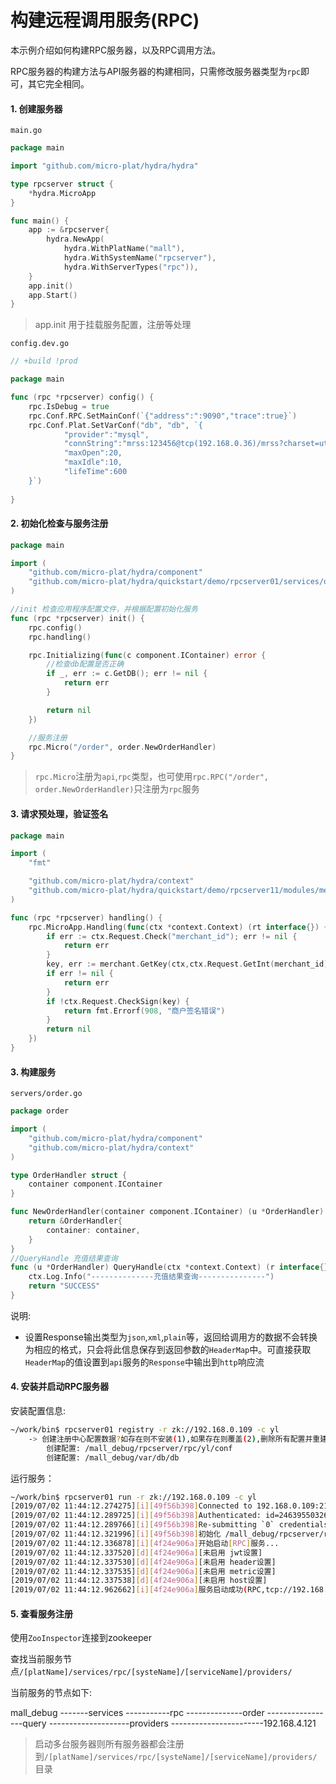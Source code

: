 # 构建远程调用服务(RPC)

本示例介绍如何构建RPC服务器，以及RPC调用方法。


RPC服务器的构建方法与API服务器的构建相同，只需修改服务器类型为`rpc`即可，其它完全相同。


#### 1. 创建服务器


`main.go`
```go
package main

import "github.com/micro-plat/hydra/hydra"

type rpcserver struct {
	*hydra.MicroApp
}

func main() {
	app := &rpcserver{
		hydra.NewApp(
			hydra.WithPlatName("mall"),
			hydra.WithSystemName("rpcserver"),
			hydra.WithServerTypes("rpc")),
	}
	app.init()
	app.Start()
}

```
> app.init 用于挂载服务配置，注册等处理


`config.dev.go`
```go
// +build !prod

package main

func (rpc *rpcserver) config() {
	rpc.IsDebug = true
	rpc.Conf.RPC.SetMainConf(`{"address":":9090","trace":true}`)
	rpc.Conf.Plat.SetVarConf("db", "db", `{			
			"provider":"mysql",
			"connString":"mrss:123456@tcp(192.168.0.36)/mrss?charset=utf8",
			"maxOpen":20,
			"maxIdle":10,
			"lifeTime":600		
	}`)
	
}
```

#### 2. 初始化检查与服务注册



```go
package main

import (
	"github.com/micro-plat/hydra/component"
	"github.com/micro-plat/hydra/quickstart/demo/rpcserver01/services/order"
)

//init 检查应用程序配置文件，并根据配置初始化服务
func (rpc *rpcserver) init() {
	rpc.config()
	rpc.handling()

	rpc.Initializing(func(c component.IContainer) error {
		//检查db配置是否正确
		if _, err := c.GetDB(); err != nil {
			return err
		}

		return nil
	})

	//服务注册
	rpc.Micro("/order", order.NewOrderHandler)
}
```
> `rpc.Micro`注册为`api`,`rpc`类型，也可使用`rpc.RPC("/order", order.NewOrderHandler)`只注册为`rpc`服务


#### 3. 请求预处理，验证签名

```go
package main

import (
	"fmt"

	"github.com/micro-plat/hydra/context"
	"github.com/micro-plat/hydra/quickstart/demo/rpcserver11/modules/merchant"
)

func (rpc *rpcserver) handling() {
	rpc.MicroApp.Handling(func(ctx *context.Context) (rt interface{}) {
		if err := ctx.Request.Check("merchant_id"); err != nil {
			return err
		}
		key, err := merchant.GetKey(ctx,ctx.Request.GetInt(merchant_id))
		if err != nil {
			return err
		}
		if !ctx.Request.CheckSign(key) {
			return fmt.Errorf(908, "商户签名错误")
		}
		return nil
	})
}
```


#### 3. 构建服务


`servers/order.go`

```go
package order

import (
	"github.com/micro-plat/hydra/component"
	"github.com/micro-plat/hydra/context"
)

type OrderHandler struct {
	container component.IContainer
}

func NewOrderHandler(container component.IContainer) (u *OrderHandler) {
	return &OrderHandler{
		container: container,
	}
}
//QueryHandle 充值结果查询
func (u *OrderHandler) QueryHandle(ctx *context.Context) (r interface{}) {
	ctx.Log.Info("--------------充值结果查询---------------")	
	return "SUCCESS"
}
```
说明:
* 设置Response输出类型为`json`,`xml`,`plain`等，返回给调用方的数据不会转换为相应的格式，只会将此信息保存到返回参数的`HeaderMap`中。可直接获取`HeaderMap`的值设置到`api`服务的`Response`中输出到`http`响应流


#### 4. 安装并启动RPC服务器

安装配置信息:


```sh
~/work/bin$ rpcserver01 registry -r zk://192.168.0.109 -c yl
	-> 创建注册中心配置数据?如存在则不安装(1),如果存在则覆盖(2),删除所有配置并重建(3),退出(n|no):2
		创建配置: /mall_debug/rpcserver/rpc/yl/conf
		创建配置: /mall_debug/var/db/db
```

运行服务：

```sh
~/work/bin$ rpcserver01 run -r zk://192.168.0.109 -c yl
[2019/07/02 11:44:12.274275][i][49f56b398]Connected to 192.168.0.109:2181
[2019/07/02 11:44:12.289725][i][49f56b398]Authenticated: id=246395503264334090, timeout=4000
[2019/07/02 11:44:12.289766][i][49f56b398]Re-submitting `0` credentials after reconnect
[2019/07/02 11:44:12.321996][i][49f56b398]初始化 /mall_debug/rpcserver/rpc/yl
[2019/07/02 11:44:12.336878][i][4f24e906a]开始启动[RPC]服务...
[2019/07/02 11:44:12.337520][d][4f24e906a][未启用 jwt设置]
[2019/07/02 11:44:12.337530][d][4f24e906a][未启用 header设置]
[2019/07/02 11:44:12.337535][d][4f24e906a][未启用 metric设置]
[2019/07/02 11:44:12.337538][d][4f24e906a][未启用 host设置]
[2019/07/02 11:44:12.962662][i][4f24e906a]服务启动成功(RPC,tcp://192.168.4.121:9090,1)
```


#### 5. 查看服务注册

使用`ZooInspector`连接到zookeeper

查找当前服务节点`/[platName]/services/rpc/[systeName]/[serviceName]/providers/`


当前服务的节点如下:

mall_debug
-------services
-----------rpc
--------------order
-----------------query
--------------------providers
-----------------------192.168.4.121

> 启动多台服务器则所有服务器都会注册到`/[platName]/services/rpc/[systeName]/[serviceName]/providers/`目录